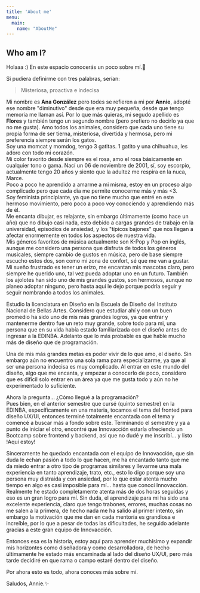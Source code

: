 ```yaml
---
title: 'About me'
menu:
  main:
    name: "AboutMe"
---
```


## Who am I?

Holaaa :)
En este espacio conocerás un poco sobre mí.🌟

Si pudiera definirme con tres palabras, serían:
> Misteriosa, proactiva e indecisa

Mi nombre es **Ana González** pero todes se refieren a mi por **Annie**, adopté ese nombre "diminutivo" desde que era muy pequeña, desde que tengo memoria me llaman así. Por lo que más quieras, mi segudo apellido es **Flores** y también tengo un segundo nombre (pero prefiero no decirlo ya que no me gusta).
Amo todos los animales, considero que cada uno tiene su propia forma de ser tierna, misteriosa, divertida y hermosa, pero mi preferencia siempre serán los gatos.  
Soy una momcat y momdog, tengo 3 gatitas. 1 gatito y una chihuahua, les adoro con todo mi corazón.  
Mi color favorito desde siempre es el rosa, amo el rosa básicamente en cualquier tono o gama.  Nací un 06 de noviembre de 2001, sí, soy escorpio, actualmente tengo 20 años y siento que la adultez me respira en la nuca, Marce.  
Poco a poco he aprendido a amarme a mi misma, estoy en un proceso algo complicado pero que cada día me permite conocerme más y más <3.  
Soy feminista principiante, ya que no tiene mucho que entré en este hermoso movimiento, pero poco a poco voy conociendo y aprendiendo más de él.  
Me encanta dibujar, es relajante, sin embargo últimamente (como hace un año) que no dibujo casi nada, esto debido a cargas grandes de trabajo en la universidad, episodios de ansiedad, y los "típicos bajones" que nos llegan a afectar enormemente en todos los aspectos de nuestra vida.  
Mis géneros favoritos de música actualmente son K-Pop y Pop en inglés, aunque me considero una persona que disfruta de todos los géneros musicales, siempre cambio de gustos en música, pero de base siempre escucho estos dos, son como mi zona de confort, sé que me van a gustar.  
Mi sueño frustrado es tener un erizo, me encantan mis mascotas claro, pero siempre he querido uno, tal vez pueda adoptar uno en un futuro. También los ajolotes han sido uno de mis grandes gustos, son hermosos, aunque no planeo adoptar ninguno, pero hasta aquí le dejo porque podría seguir y seguir nombrando a todos los animales.

Estudio la licenciatura en Diseño en la Escuela de Diseño del Instituto Nacional de Bellas Artes. Considero que estudiar ahí y con un buen promedio ha sido uno de mis más grandes logros, ya que entrar y mantenerme dentro fue un reto muy grande, sobre todo para mi, una persona que en su vida había estado familiarizada con el diseño antes de ingresar a la EDINBA. Adelanto que lo más probable es que hable mucho más de diseño que de programación.

Una de mis más grandes metas es poder vivir de lo que amo, el diseño. Sin embargo aún no encuentro una sola rama para especializarme, ya que al ser una persona indecisa es muy complicado. Al entrar en este mundo del diseño, algo que me encanta, y empezar a conocerlo de poco, considero que es difícil solo entrar en un área ya que me gusta todo y aún no he experimentado lo suficiente.


Ahora la pregunta... ¿Cómo llegué a la programación?  
Pues bien, en el anterior semestre que cursé (quinto semestre) en la EDINBA, específicamente en una materia, tocamos el tema del fronted para diseño UX/UI, entonces terminé totalmente encantada con el tema y comencé a buscar más a fondo sobre este. Terminando el semestre y ya a punto de iniciar el otro, encontré que Innovacción estaría ofreciendo un Bootcamp sobre frontend y backend, así que no dudé y me inscribí... y listo !Aquí estoy!

Sinceramente he quedado encantada con el equipo de Innovacción, que sin duda le echan pasión a todo lo que hacen, me ha encantado tanto que me da miedo entrar a otro tipo de programas similares y llevarme una mala experiencia en tanto aprendizaje, trato, etc., esto lo digo porque soy una persona muy distraida y con ansiedad, por lo que estar atenta mucho tiempo en algo es casi imposible para mí... hasta que conocí Innovacción. Realmente he estado completamente atenta más de dos horas seguidas y eso es un gran logro para mí. Sin duda, el aprendizaje para mi ha sido una excelente experiencia, claro que tengo trabones, errores, muchas cosas no me salen a la primera, de hecho nada me ha salido al primer intento, sin embargo la motivación que me dan en cada mentoría es grandiosa e increíble, por lo que a pesar de todas las dificultades, he seguido adelante gracias a este gran equipo de Innovacción.

Entonces esa es la historia, estoy aquí para aprender muchísimo y expandir mis horizontes como diseñadora y como desarrolladora, de hecho últimamente he estado más encaminada al lado del diseño UX/UI, pero más tarde decidiré en que rama o campo estaré dentro del diseño.

Por ahora esto es todo, ahora conoces más sobre mí.


Saludos, Annie.✨
